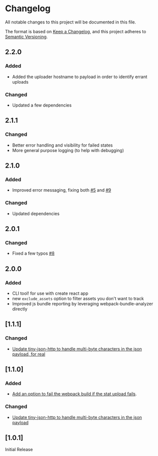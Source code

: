 # Changelog

All notable changes to this project will be documented in this file.

The format is based on [Keep a Changelog](https://keepachangelog.com/en/1.0.0/),
and this project adheres to [Semantic Versioning](https://semver.org/spec/v2.0.0.html).

## 2.2.0

### Added
- Added the uploader hostname to payload in order to identify errant uploads

### Changed
- Updated a few dependencies

## 2.1.1

### Changed
- Better error handling and visibility for failed states
- More general purpose logging (to help with debugging)

## 2.1.0

### Added
- Improved error messaging, fixing both [#5](https://github.com/packtracker/webpack-plugin/issues/5) and [#9](https://github.com/packtracker/webpack-plugin/issues/9)

### Changed
- Updated dependencies

## 2.0.1

### Changed
- Fixed a few typos [#8](https://github.com/packtracker/webpack-plugin/pull/8)

## 2.0.0

### Added
- CLI tool! for use with create react app
- new `exclude_assets` option to filter assets you don't want to track
- Improved js bundle reporting by leveraging webpack-bundle-analyzer directly

## [1.1.1]

### Changed
- [Update tiny-json-http to handle multi-byte characters in the json payload, for real](https://github.com/packtracker/webpack-plugin/pull/3/files)

## [1.1.0]

### Added
- [Add an option to fail the webpack build if the stat upload fails](https://github.com/packtracker/webpack-plugin/pull/2/files).

### Changed
- [Update tiny-json-http to handle multi-byte characters in the json payload](https://github.com/packtracker/webpack-plugin/pull/3/files)


## [1.0.1]

Initial Release

